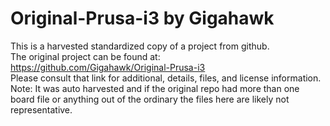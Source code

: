 
# Original-Prusa-i3 by Gigahawk  
This is a harvested standardized copy of a project from github.  
The original project can be found at:  
https://github.com/Gigahawk/Original-Prusa-i3  
Please consult that link for additional, details, files, and license information.  
Note: It was auto harvested and if the original repo had more than one board file or anything out of the ordinary the files here are likely not representative.  
    